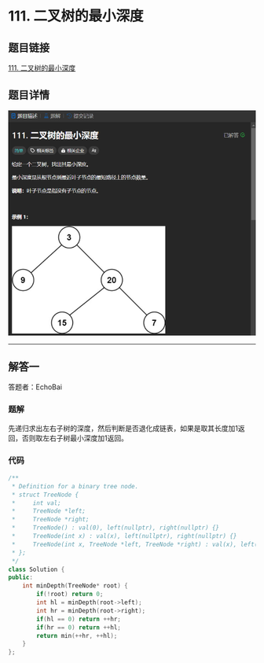 # 111. 二叉树的最小深度
## 题目链接  
[111. 二叉树的最小深度](https://leetcode.cn/problems/minimum-depth-of-binary-tree/description/)
## 题目详情
![题目图片](Img/111.png)

***
## 解答一
答题者：EchoBai

### 题解
先递归求出左右子树的深度，然后判断是否退化成链表，如果是取其长度加1返回，否则取左右子树最小深度加1返回。

### 代码
``` cpp
/**
 * Definition for a binary tree node.
 * struct TreeNode {
 *     int val;
 *     TreeNode *left;
 *     TreeNode *right;
 *     TreeNode() : val(0), left(nullptr), right(nullptr) {}
 *     TreeNode(int x) : val(x), left(nullptr), right(nullptr) {}
 *     TreeNode(int x, TreeNode *left, TreeNode *right) : val(x), left(left), right(right) {}
 * };
 */
class Solution {
public:
    int minDepth(TreeNode* root) {
        if(!root) return 0;
        int hl = minDepth(root->left);
        int hr = minDepth(root->right);
        if(hl == 0) return ++hr;
        if(hr == 0) return ++hl;
        return min(++hr, ++hl);
    }
};
```


